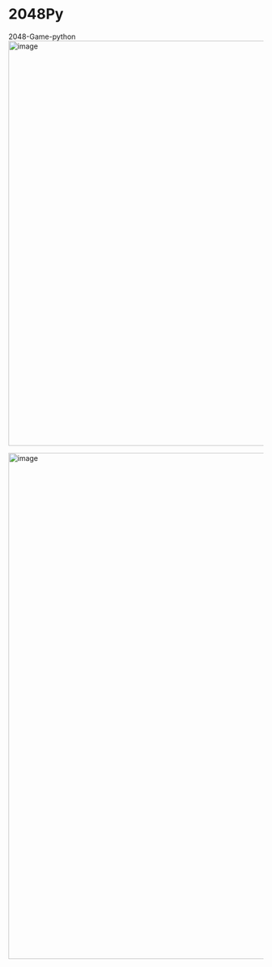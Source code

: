 # 2048Py
2048-Game-python
<img width="800" alt="image" src="https://github.com/user-attachments/assets/f94a2fce-1799-4e7a-8971-13d30e379ef1" />

<img width="1000" alt="image" src="https://github.com/user-attachments/assets/d5a4c65a-5c5b-4896-815a-ef2f006520a3" />
